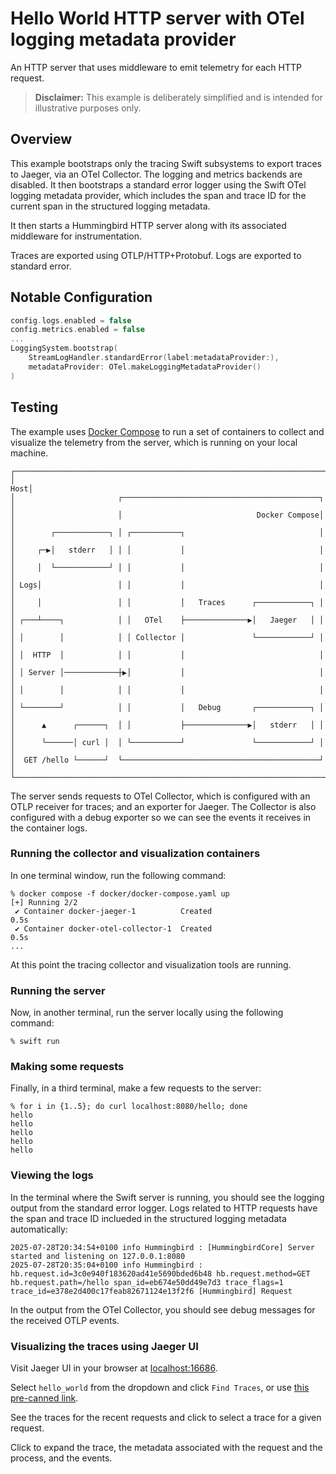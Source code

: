 # Hello World HTTP server with OTel logging metadata provider

An HTTP server that uses middleware to emit telemetry for each HTTP request.

> **Disclaimer:** This example is deliberately simplified and is intended for illustrative purposes only.

## Overview

This example bootstraps only the tracing Swift subsystems to export
traces to Jaeger, via an OTel Collector. The logging and metrics backends are
disabled. It then bootstraps a standard error logger using the Swift OTel logging
metadata provider, which includes the span and trace ID for the current span in
the structured logging metadata.

It then starts a Hummingbird HTTP server along with its associated middleware for instrumentation.

Traces are exported using OTLP/HTTP+Protobuf. Logs are exported to standard error.

## Notable Configuration

```swift
config.logs.enabled = false
config.metrics.enabled = false
...
LoggingSystem.bootstrap(
    StreamLogHandler.standardError(label:metadataProvider:),
    metadataProvider: OTel.makeLoggingMetadataProvider()
)
```

## Testing

The example uses [Docker Compose](https://docs.docker.com/compose) to run a set of containers to collect and
visualize the telemetry from the server, which is running on your local machine.

```none
┌──────────────────────────────────────────────────────────────────────┐
│                                                                  Host│
│                       ┌────────────────────────────────────────────┐ │
│                       │                              Docker Compose│ │
│        ┌────────────┐ │ ┌───────────┐                              │ │
│     ┌─▶│   stderr   │ │ │           │                              │ │
│     │  └────────────┘ │ │           │                              │ │
│ Logs│                 │ │           │                              │ │
│     │                 │ │           │   Traces      ┌────────────┐ │ │
│ ┌───┴────┐            │ │   OTel    ├──────────────▶│   Jaeger   │ │ │
│ │        │            │ │ Collector │               └────────────┘ │ │
│ │  HTTP  │            │ │           │                              │ │
│ │ Server │────────────┼▶│           │                              │ │
│ │        │            │ │           │                              │ │
│ └────────┘            │ │           │   Debug       ┌────────────┐ │ │
│      ▲      ┌──────┐  │ │           ├──────────────▶│   stderr   │ │ │
│      └──────│ curl │  │ └───────────┘               └────────────┘ │ │
│  GET /hello └──────┘  └────────────────────────────────────────────┘ │
└──────────────────────────────────────────────────────────────────────┘
```

The server sends requests to OTel Collector, which is configured with an OTLP receiver for traces;
and an exporter for Jaeger. The Collector is also
configured with a debug exporter so we can see the events it receives in the container logs.

### Running the collector and visualization containers

In one terminal window, run the following command:

```console
% docker compose -f docker/docker-compose.yaml up
[+] Running 2/2
 ✔ Container docker-jaeger-1          Created                       0.5s
 ✔ Container docker-otel-collector-1  Created                       0.5s
...
```

At this point the tracing collector and visualization tools are running.

### Running the server

Now, in another terminal, run the server locally using the following command:

```console
% swift run
```

### Making some requests

Finally, in a third terminal, make a few requests to the server:

```console
% for i in {1..5}; do curl localhost:8080/hello; done
hello
hello
hello
hello
hello
```

### Viewing the logs

In the terminal where the Swift server is running, you should see the logging output from the standard error logger.
Logs related to HTTP requests have the span and trace ID inclueded in the structured logging metadata automatically:

```console
2025-07-28T20:34:54+0100 info Hummingbird : [HummingbirdCore] Server started and listening on 127.0.0.1:8080
2025-07-28T20:35:04+0100 info Hummingbird : hb.request.id=3c0e940f183620ad41e5690bded6b48 hb.request.method=GET hb.request.path=/hello span_id=eb674e50dd49e7d3 trace_flags=1 trace_id=e378e2d400c17feab82671124e13f2f6 [Hummingbird] Request
```

In the output from the OTel Collector, you should see debug messages for the received OTLP events.

### Visualizing the traces using Jaeger UI

Visit Jaeger UI in your browser at [localhost:16686](http://localhost:16686).

Select `hello_world` from the dropdown and click `Find Traces`, or use
[this pre-canned link](http://localhost:16686/search?service=hello_world).

See the traces for the recent requests and click to select a trace for a given request.

Click to expand the trace, the metadata associated with the request and the
process, and the events.
